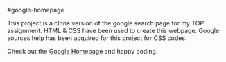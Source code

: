 #google-homepage

This project is a clone version of the google search page for my TOP assignment.
HTML & CSS have been used to create this webpage.
Google sources help has been acquired for this project for CSS codes.

Check out the [Google Homepage](https://101010coder.github.io/google-homepage) and happy coding.
